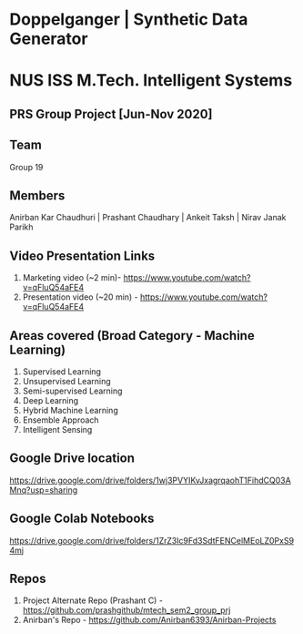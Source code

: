 # Doppelganger | Synthetic Data Generator

# NUS ISS M.Tech. Intelligent Systems
## PRS Group Project  [Jun-Nov 2020] 

Team
--------
Group 19

Members
--------
Anirban Kar Chaudhuri  | Prashant Chaudhary  | Ankeit Taksh  |  Nirav Janak Parikh


Video Presentation Links
--------
1) Marketing video (~2 min)- https://www.youtube.com/watch?v=qFluQ54aFE4
2) Presentation video (~20 min) - https://www.youtube.com/watch?v=qFluQ54aFE4

Areas covered (Broad Category - Machine Learning)
-----------
1) Supervised Learning
2) Unsupervised Learning
3) Semi-supervised Learning
4) Deep Learning
5) Hybrid Machine Learning
6) Ensemble Approach
7) Intelligent Sensing
 
 
 Google Drive location
 ---------------------
 https://drive.google.com/drive/folders/1wj3PVYIKvJxagrqaohT1FihdCQ03AMnq?usp=sharing
 
 Google Colab Notebooks 
 ----------------------
 https://drive.google.com/drive/folders/1ZrZ3Ic9Fd3SdtFENCelMEoLZ0PxS94mj
 
 Repos
 ---------------
 1) Project Alternate Repo (Prashant C)  - https://github.com/prashgithub/mtech_sem2_group_prj
 2) Anirban's Repo - https://github.com/Anirban6393/Anirban-Projects
